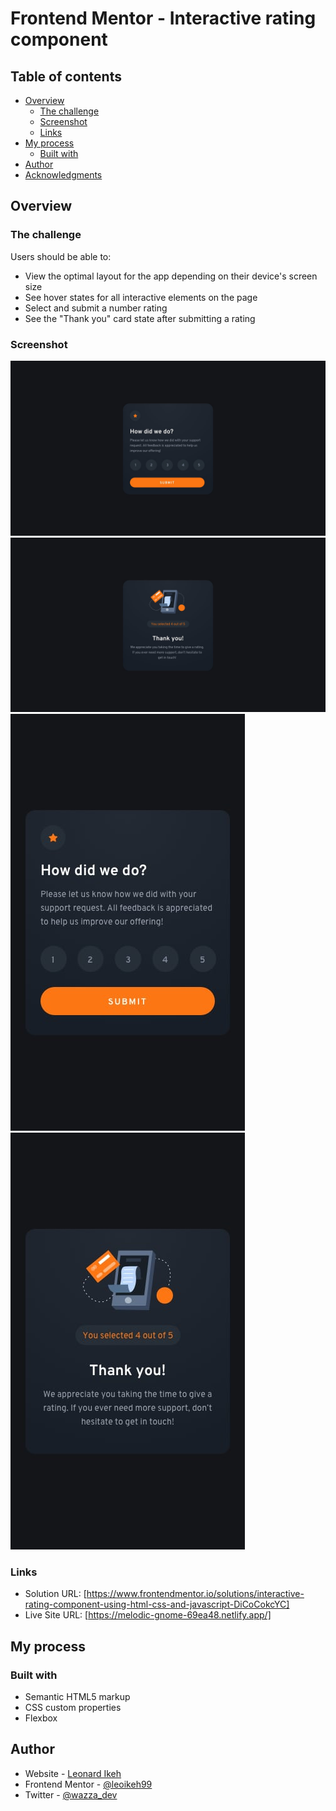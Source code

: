 # Frontend Mentor - Interactive rating component

## Table of contents

- [Overview](#overview)
  - [The challenge](#the-challenge)
  - [Screenshot](#screenshot)
  - [Links](#links)
- [My process](#my-process)
  - [Built with](#built-with)
- [Author](#author)
- [Acknowledgments](#acknowledgments)

## Overview

### The challenge

Users should be able to:

- View the optimal layout for the app depending on their device's screen size
- See hover states for all interactive elements on the page
- Select and submit a number rating
- See the "Thank you" card state after submitting a rating

### Screenshot

![desktop](./design/desktop-design.jpg)
![desktop](./design/desktop-thank-you-state.jpg)
![mobile](./design/mobile-design.jpg)
![mobile](./design/mobile-thank-you-state.jpg)

### Links

- Solution URL: [https://www.frontendmentor.io/solutions/interactive-rating-component-using-html-css-and-javascript-DiCoCokcYC]
- Live Site URL: [https://melodic-gnome-69ea48.netlify.app/]

## My process

### Built with

- Semantic HTML5 markup
- CSS custom properties
- Flexbox

## Author

- Website - [Leonard Ikeh](https://leonardikeh.netlify.app/)
- Frontend Mentor - [@leoikeh99](https://www.frontendmentor.io/profile/leoikeh99)
- Twitter - [@wazza_dev](https://www.twitter.com/wazza_dev)
